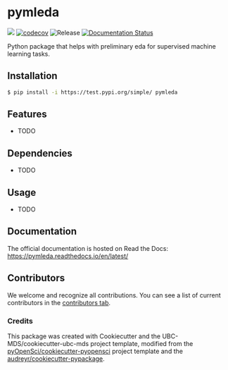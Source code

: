 # pymleda 

![](https://github.com/tanmaysharma19/pymleda/workflows/build/badge.svg) [![codecov](https://codecov.io/gh/tanmaysharma19/pymleda/branch/main/graph/badge.svg)](https://codecov.io/gh/tanmaysharma19/pymleda) ![Release](https://github.com/tanmaysharma19/pymleda/workflows/Release/badge.svg) [![Documentation Status](https://readthedocs.org/projects/pymleda/badge/?version=latest)](https://pymleda.readthedocs.io/en/latest/?badge=latest)

Python package that helps with preliminary eda for supervised machine learning tasks.

## Installation

```bash
$ pip install -i https://test.pypi.org/simple/ pymleda
```

## Features

- TODO

## Dependencies

- TODO

## Usage

- TODO

## Documentation

The official documentation is hosted on Read the Docs: https://pymleda.readthedocs.io/en/latest/

## Contributors

We welcome and recognize all contributions. You can see a list of current contributors in the [contributors tab](https://github.com/tanmaysharma19/pymleda/graphs/contributors).

### Credits

This package was created with Cookiecutter and the UBC-MDS/cookiecutter-ubc-mds project template, modified from the [pyOpenSci/cookiecutter-pyopensci](https://github.com/pyOpenSci/cookiecutter-pyopensci) project template and the [audreyr/cookiecutter-pypackage](https://github.com/audreyr/cookiecutter-pypackage).

